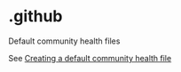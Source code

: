 # .github

Default community health files

See [Creating a default community health file](https://help.github.com/en/github/building-a-strong-community/creating-a-default-community-health-file)
